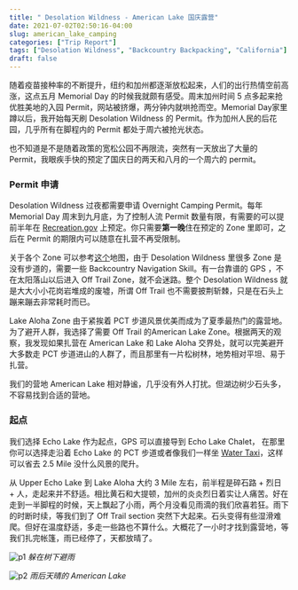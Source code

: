 ```yaml
---
title: " Desolation Wildness - American Lake 国庆露营"
date: 2021-07-02T02:50:16-04:00
slug: american_lake_camping
categories: ["Trip Report"]
tags: ["Desolation Wildness", "Backcountry Backpacking", "California"]
draft: false
---
```



随着疫苗接种率的不断提升，纽约和加州都逐渐放松起来，人们的出行热情空前高涨，这点五月 Memorial Day 的时候我就颇有感受。周末加州时间 5 点多起来抢优胜美地的入园 Permit，网站被挤爆，两分钟内就哄抢而空。Memorial Day家里蹲以后，我开始每天刷 Desolation Wildness 的 Permit。作为加州人民的后花园，几乎所有在脚程内的 Permit 都处于周六被抢光状态。

也不知道是不是随着政策的宽松公园不再限流，突然有一天放出了大量的 Permit，我眼疾手快的预定了国庆日的两天和八月的一个周六的 permit。

### Permit 申请

Desolation Wildness 过夜都需要申请 Overnight Camping Permit。每年Memorial Day 周末到九月底，为了控制人流 Permit 数量有限，有需要的可以提前半年在 [Recreation.gov](https://www.recreation.gov/permits/233261) 上预定。你只需要**第一晚**住在预定的 Zone 里即可，之后在 Permit 的期限内可以随意在扎营不再受限制。

关于各个 Zone 可以参考[这个](https://caltopo.com/m/4JC9 )地图，由于 Desolation Wildness 里很多 Zone 是没有步道的，需要一些 Backcountry Navigation Skill。有一台靠谱的 GPS ，不在太阳落山以后进入 Off Trail Zone，就不会迷路。整个 Desolation Wildness 就是大大小小花岗岩堆成的废墟，所谓 Off Trail 也不需要披荆斩棘，只是在石头上蹦来蹦去非常耗时而已。

Lake Aloha Zone 由于紧挨着 PCT 步道风景优美而成为了夏季最热门的露营地。为了避开人群，我选择了需要 Off Trail 的American Lake Zone。根据两天的观察，我发现如果扎营在 American Lake 和 Lake Aloha 交界处，就可以完美避开大多数走 PCT 步道进山的人群了，而且那里有一片松树林，地势相对平坦、易于扎营。

我们的营地 American Lake 相对静谧，几乎没有外人打扰。但湖边树少石头多，不容易找到合适的营地。

### 起点

我们选择 Echo Lake 作为起点，GPS 可以直接导到 Echo Lake Chalet， 在那里你可以选择走沿着 Echo Lake 的 PCT 步道或者像我们一样坐 [Water Taxi](https://www.echochalet.com/)，这样可以省去 2.5 Mile 没什么风景的爬升。

从 Upper Echo Lake 到 Lake Aloha 大约 3 Mile 左右，前半程是碎石路 + 烈日 + 人，走起来并不舒适。相比黄石和大提顿，加州的炎炎烈日着实让人痛苦。好在走到一半脚程的时候，天上飘起了小雨，两个月没看见雨滴的我们欣喜若狂。雨下的时断时续，等我们到了 Off Trail section 突然下大起来。石头变得有些湿滑难爬。但好在温度舒适，多走一些路也不算什么。大概花了一小时才找到露营地，等我们扎完帐篷，雨已经停了，天都放晴了。

![p1]
*躲在树下避雨*

![p2]
*雨后天晴的 American Lake*

[p1]: https://lh3.googleusercontent.com/ui2N4gklreZOFYNz2f6p-CdqOXsPbKdwcf2FE7psYcSLKHVRLWMgIFqRBJG75tCTwkcQ25G4SslPHQxdbn_vMfqm2o-Np3kV_Oji0oT9GqLGnXwdrHTyzp70W0vBLW5M5DkcoInK6UXsYRXLDwHfmb36aRofdTbr5RooGp8NFVM3_HeXXh-X9LuoJxIzY4fKb50TYHSCVlQvvp2dwOeoDQxHvXoPkyUpmHW4JiuIYtE6QHHRs2PBXJoJL24N1wfNMy0qrQfH6B1nWrbclk1bf5bF7HwtMUysQFCqyxNhMceRRJ6G-pFN8p5MhDyjhsU3mpitYyHYbm1mGSif9GS9H619dxs01Vplydde0ol4C478b-FyAQcRECAjv0YLwsDrrCJx3O5wsVwfbByDvtznK8H4eKVXfMd8AyYXkT1nPtxWBWMGdanGQFvIKedv2N6Jq0FUT0Rf6UNcnnTjQ7Q0o8B3W0jKKE6GJSz5K8q0tuL2LUBQ3XsMEudqlUeGwDSbIuQzm3uYoSZ7kYS-1RCkc3_oYBnE_jUJSsohmnhZbzsYdPQPyD2i8--cor2wy4qnwb8qkg6gfR_C9qynyssqVK58H9Var0OjYxEW5OC9KGvwQGN25ZBwDKw4BYiBPXmKoXAlUFVJZI0Hp3UQD8OzprMcswbX5DzAXZIxNyjKG36afDaHnt53HmwYUrm1ZxSV5-jNg3l2XAkomy73PAfeIGvK2g=w1427-h952-no?authuser=1?.jpg

[p2]: https://lh3.googleusercontent.com/L5VVupc6F01LqTwMHzsCDWSRIm5P2RFWPJfcsn1EtEREXYavwUE2pCOCOvbONuTVwGqtbPyzZnICsf1xgZMb1ourBAkxahr8DrD5gn9MtvngxrtvSLctx5wbwTtlOvbIYnR6QKSAbVy7vToVDbKiQmupLH88U7U2IQFOCh7YpA5kBC4R-761PB5pNts5NHp1PV1g2IDKSr0zddYzG2mSc-Zfax3s9yQs2CygScTK-y2BxASDuhY9LrVIdD1d5u5X1Z2dm7_fgdwzVuOSa78hFCyINUGAkGDaZj5nohFWmrYiNwZC8vUl1oSK0qFPXN6Ou_Fyu-n7GCSiT20kv0VnczpNj-Kmc6IN6mSoMzABxmdcQ6_hAFUcZi1ctk48abdWzxfmE-_RO6NNLTDGJ8sM8tm8imwvTOgeTbCd1dmdIPAfS49VJu5apSNRb-WV_Gj1LXvwvWnxvE-pGmRU5duBGYGo_wWK9iiDpwCykQ313vL0kg7VQya5NI1nsQ32WRm5Nm2-bcPnX240G4pAZ7LRWH-9DeYZtJ1qlSFbwBbqefloCmZZ0Rp6KmnK4Dzsd5bQw6q4OlSPdLZPHjz-MuI4yPG6xvMKwjWDxZoEQf4bBqqsTNsB24bSQ-y8a6iR_F6fpnNPjD8m5RgqwEmoYh7BwXPgeMWn4mKb3k2-Hoj2fkdK6HLpT0ApW03f-PVkMKX43f7ABA-5c-_oZKxhyvsn0iKZQQ=w1427-h952-no?authuser=1?.jpg

